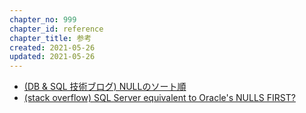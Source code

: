 ```yaml
---
chapter_no: 999
chapter_id: reference
chapter_title: 参考
created: 2021-05-26
updated: 2021-05-26
---
```

- [(DB & SQL 技術ブログ) NULLのソート順](https://www.dbsheetclient.jp/blog/?p=566)
- [(stack overflow) SQL Server equivalent to Oracle's NULLS FIRST?](https://stackoverflow.com/questions/1456653/sql-server-equivalent-to-oracles-nulls-first)
